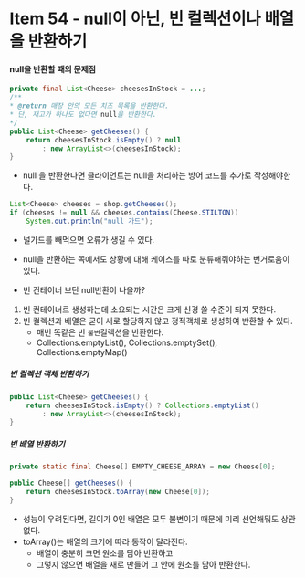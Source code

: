 # Item 54 - null이 아닌, 빈 컬렉션이나 배열을 반환하기

#### null을 반환할 때의 문제점
```java
private final List<Cheese> cheesesInStock = ...;
/**
* @return 매장 안의 모든 치즈 목록을 반환한다. 
* 단, 재고가 하나도 없다면 null을 반환한다. 
*/
public List<Cheese> getCheeses() {
	return cheesesInStock.isEmpty() ? null
		: new ArrayList<>(cheesesInStock); 
}
```
* null 을 반환한다면 클라이언트는 null을 처리하는 방어 코드를 추가로 작성해야한다.
```java
List<Cheese> cheeses = shop.getCheeses();
if (cheeses != null && cheeses.contains(Cheese.STILTON))
	System.out.println("null 가드");
```
* 널가드를 빼먹으면 오류가 생길 수 있다.
* null을 반환하는 쪽에서도 상황에 대해 케이스를 따로 분류해줘야하는 번거로움이 있다.

* 빈 컨테이너 보단 null반환이 나을까?
1. 빈 컨테이너르 생성하는데 소요되는 시간은 크게 신경 쓸 수준이 되지 못한다.
2. 빈 컬렉션과 배열은 굳이 새로 할당하지 않고 정적객체로 생성하여 반환할 수 있다.
	* 매번 똑같은 빈 `불변`컬렉션을 반환한다.
	* Collections.emptyList(), Collections.emptySet(), Collections.emptyMap()
##### 빈 컬렉션 객체 반환하기
```java
public List<Cheese> getCheeses() {
	return cheesesInStock.isEmpty() ? Collections.emptyList()
		: new ArrayList<>(cheesesInStock);
}
```
##### 빈 배열 반환하기
```java
private static final Cheese[] EMPTY_CHEESE_ARRAY = new Cheese[0];

public Cheese[] getCheeses() {
	return cheesesInStock.toArray(new Cheese[0]); 
}
```
* 성능이 우려된다면, 길이가 0인 배열은 모두 불변이기 때문에 미리 선언해둬도 상관없다.
* toArray()는 배열의 크기에 따라 동작이 달라진다.
	* 배열이 충분히 크면 원소를 담아 반환하고
	* 그렇지 않으면 배열을 새로 만들어 그 안에 원소를 담아 반환한다.


<!--
```java

```
 -->
